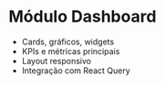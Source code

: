 # Módulo Dashboard

- Cards, gráficos, widgets
- KPIs e métricas principais
- Layout responsivo
- Integração com React Query

